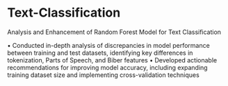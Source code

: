 # Text-Classification
Analysis and Enhancement of Random Forest Model for Text Classification

•	Conducted in-depth analysis of discrepancies in model performance between training and test datasets, identifying key differences in tokenization, Parts of Speech, and Biber features
•	Developed actionable recommendations for improving model accuracy, including expanding training dataset size and implementing cross-validation techniques

